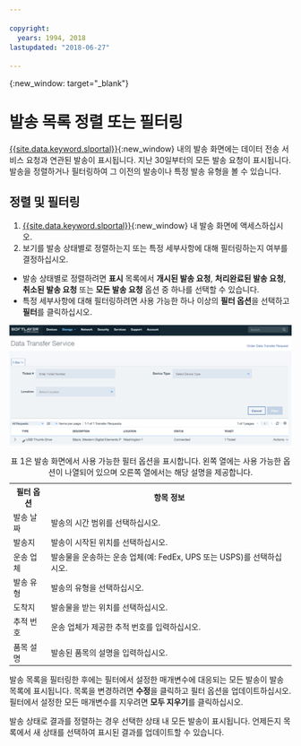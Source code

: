 ```yaml
---

copyright:
  years: 1994, 2018
lastupdated: "2018-06-27"

---
```

{:new_window: target="_blank"}

# 발송 목록 정렬 또는 필터링

[{{site.data.keyword.slportal}}](https://control.softlayer.com/){:new_window} 내의 발송 화면에는 데이터 전송 서비스 요청과 연관된 발송이 표시됩니다. 지난 30일부터의 모든 발송 요청이 표시됩니다. 발송을 정렬하거나 필터링하여 그 이전의 발송이나 특정 발송 유형을 볼 수 있습니다. 

## 정렬 및 필터링

1. [{{site.data.keyword.slportal}}](https://control.softlayer.com/){:new_window} 내 발송 화면에 액세스하십시오. 
2. 보기를 발송 상태별로 정렬하는지 또는 특정 세부사항에 대해 필터링하는지 여부를 결정하십시오.
  - 발송 상태별로 정렬하려면 **표시** 목록에서 **개시된 발송 요청**, **처리완료된 발송 요청**, **취소된 발송 요청** 또는 **모든 발송 요청** 옵션 중 하나를 선택할 수 있습니다.
  - 특정 세부사항에 대해 필터링하려면 사용 가능한 하나 이상의 **필터 옵션**을 선택하고 **필터**를 클릭하십시오.


![DTS 발송 화면](/images/DTSShipmentScreen.PNG)

<table><caption>표 1은 발송 화면에서 사용 가능한 필터 옵션을 표시합니다. 왼쪽 열에는 사용 가능한 옵션이 나열되어 있으며 오른쪽 열에서는 해당 설명을 제공합니다.</caption>
<tr><th>필터 옵션</th><th>항목 정보</th></tr>
<tr><td>발송 날짜</td><td>발송의 시간 범위를 선택하십시오.</td></tr>
<tr><td>발송지</td><td>발송이 시작된 위치를 선택하십시오.</td></tr>
<tr><td>운송 업체</td><td>발송물을 운송하는 운송 업체(예: FedEx, UPS 또는 USPS)를 선택하십시오.</td></tr>
<tr><td>발송 유형</td><td>발송의 유형을 선택하십시오.</td></tr>
<tr><td>도착지</td><td>발송물을 받는 위치를 선택하십시오.</td></tr>
<tr><td>추적 번호</td><td>운송 업체가 제공한 추적 번호를 입력하십시오.</td></tr>
<tr><td>품목 설명</td><td>발송된 품목의 설명을 입력하십시오.</td></tr>
</table>


발송 목록을 필터링한 후에는 필터에서 설정한 매개변수에 대응되는 모든 발송이 발송 목록에 표시됩니다. 목록을 변경하려면 **수정**을 클릭하고 필터 옵션을 업데이트하십시오. 필터에서 설정한 모든 매개변수를 지우려면 **모두 지우기**를 클릭하십시오. 

발송 상태로 결과를 정렬하는 경우 선택한 상태 내 모든 발송이 표시됩니다. 언제든지 목록에서 새 상태를 선택하여 표시된 결과를 업데이트할 수 있습니다.

